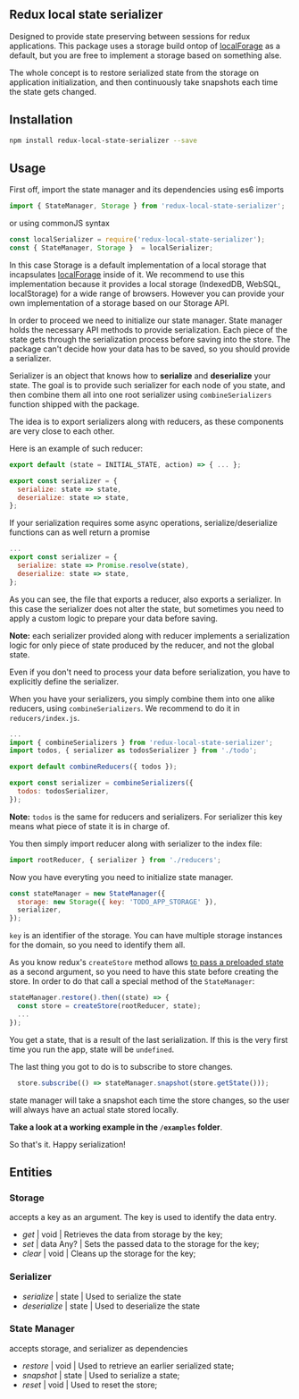 ## Redux local state serializer

Designed to provide state preserving between sessions for redux applications.
This package uses a storage build ontop of [localForage](https://github.com/localForage/localForage "localForage") as a default, but you are free to implement a storage based on something alse.

The whole concept is to restore serialized state from the storage on application initialization, and then continuously take snapshots each time the state gets changed.

## Installation

```bash
npm install redux-local-state-serializer --save
```

## Usage

First off, import the state manager and its dependencies using es6 imports
```javascript
import { StateManager, Storage } from 'redux-local-state-serializer';
```
or using commonJS syntax
```javascript
const localSerializer = require('redux-local-state-serializer');
const { StateManager, Storage }  = localSerializer;
```
In this case Storage is a default implementation of a local storage that incapsulates [localForage](https://github.com/localForage/localForage "localForage") inside of it. We recommend to use this implementation because it provides a local storage (IndexedDB, WebSQL, localStorage) for a wide range of browsers. However you can provide your own implementation of a storage based on our Storage API.

In order to proceed we need to initialize our state manager. State manager holds the necessary API methods to provide serialization. Each piece of the state gets through the serialization process before saving into the store. The package can't decide how your data has to be saved, so you should provide a serializer.

Serializer is an object that knows how to **serialize** and **deserialize** your state.
The goal is to provide such serializer for each node of you state, and then combine them all into one root serializer using `combineSerializers` function shipped with the package.

The idea is to export serializers along with reducers, as these components are very close to each other.

Here is an example of such reducer:

```javascript
export default (state = INITIAL_STATE, action) => { ... };

export const serializer = {
  serialize: state => state,
  deserialize: state => state,
};
```

If your serialization requires some async operations, serialize/deserialize functions can as well return a promise

```javascript
...
export const serializer = {
  serialize: state => Promise.resolve(state),
  deserialize: state => state,
};
```

As you can see, the file that exports a reducer, also exports a serializer. In this case the serializer does not alter the state, but sometimes you need to apply a custom logic to prepare your data before saving.

**Note:** each serializer provided along with reducer implements a serialization logic for only piece of state produced by the reducer, and not the global state.

Even if you don't need to process your data before serialization, you have to explicitly define the serializer.

When you have your serializers, you simply combine them into one alike reducers, using `combineSerializers`. We recommend to do it in `reducers/index.js`.

```javascript
...
import { combineSerializers } from 'redux-local-state-serializer';
import todos, { serializer as todosSerializer } from './todo';

export default combineReducers({ todos });

export const serializer = combineSerializers({
  todos: todosSerializer,
});
```

**Note:** `todos` is the same for reducers and serializers. For serializer this key means what piece of state it is in charge of.

You then simply import reducer along with serializer to the index file:

```javascript
import rootReducer, { serializer } from './reducers';
```

Now you have everyting you need to initialize state manager.

```javascript
const stateManager = new StateManager({
  storage: new Storage({ key: 'TODO_APP_STORAGE' }),
  serializer,
});
```

`key` is an identifier of the storage. You can have multiple storage instances for the domain, so you need to identify them all.

As you know redux's `createStore` method allows [to pass a preloaded state](https://redux.js.org/api-reference/createstore#arguments "to pass a preloaded state") as a second argument, so you need to have this state before creating the store. In order to do that call a special method of the `StateManager`:

```javascript
stateManager.restore().then((state) => {
  const store = createStore(rootReducer, state);
  ...
});
```

You get a state, that is a result of the last serialization. If this is the very first time you run the app, state will be `undefined`.

The last thing you got to do is to subscribe to store changes.

```javascript
  store.subscribe(() => stateManager.snapshot(store.getState()));
```

state manager will take a snapshot each time the store changes, so the user will always have an actual state stored locally.

**Take a look at a working example in the `/examples` folder**.

So that's it.
Happy serialization!

## Entities
### Storage
accepts a key as an argument. The key is used to identify the data entry.
- *get* | void | Retrieves the data from storage by the key;
- *set* | data Any? | Sets the passed data to the storage for the key;
- *clear* | void | Cleans up the storage for the key;

### Serializer
- *serialize* | state | Used to serialize the state
- *deserialize* | state | Used to deserialize the state

### State Manager
accepts storage, and serializer as dependencies
- *restore* | void | Used to retrieve an earlier serialized state;
- *snapshot* | state | Used to serialize a state;
- *reset* | void | Used to reset the store;
